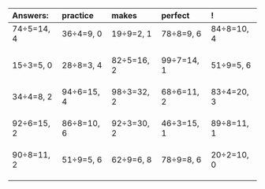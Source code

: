| Answers: | practice | makes | perfect | ! |
| :--- | :--- | :--- | :--- | :--- |
| 74÷5=14, 4 | 36÷4=9, 0 | 19÷9=2, 1 | 78÷8=9, 6 | 84÷8=10, 4 | 
|   |   |   |   |   | 
|   |   |   |   |   | 
|   |   |   |   |   | 
| 15÷3=5, 0 | 28÷8=3, 4 | 82÷5=16, 2 | 99÷7=14, 1 | 51÷9=5, 6 | 
|   |   |   |   |   | 
|   |   |   |   |   | 
|   |   |   |   |   | 
| 34÷4=8, 2 | 94÷6=15, 4 | 98÷3=32, 2 | 68÷6=11, 2 | 83÷4=20, 3 | 
|   |   |   |   |   | 
|   |   |   |   |   | 
|   |   |   |   |   | 
| 92÷6=15, 2 | 86÷8=10, 6 | 92÷3=30, 2 | 46÷3=15, 1 | 89÷8=11, 1 | 
|   |   |   |   |   | 
|   |   |   |   |   | 
|   |   |   |   |   | 
| 90÷8=11, 2 | 51÷9=5, 6 | 62÷9=6, 8 | 78÷9=8, 6 | 20÷2=10, 0 | 
|   |   |   |   |   | 
|   |   |   |   |   | 
|   |   |   |   |   | 
